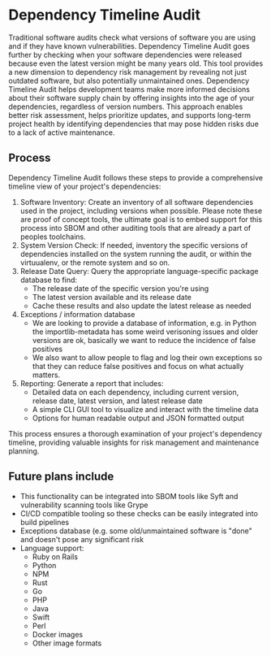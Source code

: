 # Dependency Timeline Audit

Traditional software audits check what versions of software you are using and if they have known vulnerabilities. Dependency Timeline Audit goes further by checking when your software dependencies were released because even the latest version might be many years old. This tool provides a new dimension to dependency risk management by revealing not just outdated software, but also potentially unmaintained ones. Dependency Timeline Audit helps development teams make more informed decisions about their software supply chain by offering insights into the age of your dependencies, regardless of version numbers. This approach enables better risk assessment, helps prioritize updates, and supports long-term project health by identifying dependencies that may pose hidden risks due to a lack of active maintenance.

## Process

Dependency Timeline Audit follows these steps to provide a comprehensive timeline view of your project's dependencies:

1. Software Inventory: Create an inventory of all software dependencies used in the project, including versions when possible. Please note these are proof of concept tools, the ultimate goal is to embed support for this process into SBOM and other auditing tools that are already a part of peoples toolchains.
2. System Version Check: If needed, inventory the specific versions of dependencies installed on the system running the audit, or within the virtuualenv, or the remote system and so on.
3. Release Date Query: Query the appropriate language-specific package database to find:
   - The release date of the specific version you're using
   - The latest version available and its release date
   - Cache these results and also update the latest release as needed
4. Exceptions / information database
   - We are looking to provide a database of information, e.g. in Python the importlib-metadata has some weird verisoning issues and older versions are ok, basically we want to reduce the incidence of false positives
   - We also want to allow people to flag and log their own exceptions so that they can reduce false positives and focus on what actually matters.
5. Reporting: Generate a report that includes:
   - Detailed data on each dependency, including current version, release date, latest version, and latest release date
   - A simple CLI GUI tool to visualize and interact with the timeline data
   - Options for human readable output and JSON formatted output

This process ensures a thorough examination of your project's dependency timeline, providing valuable insights for risk management and maintenance planning.

## Future plans include 

* This functionality can be integrated into SBOM tools like Syft and vulnerability scanning tools like Grype
* CI/CD compatible tooling so these checks can be easily integrated into build pipelines
* Exceptions database (e.g. some old/unmaintained software is "done" and doesn't pose any significant risk
* Language support:
  * Ruby on Rails
  * Python
  * NPM
  * Rust
  * Go
  * PHP
  * Java
  * Swift
  * Perl
  * Docker images
  * Other image formats
